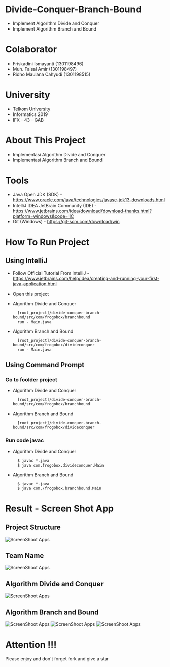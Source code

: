 # Divide-Conquer-Branch-Bound
- Implement Algorithm Divide and Conquer
- Implement Algorithm Branch and Bound

# Colaborator
- Friskadini Ismayanti (1301198496)
- Muh. Faisal Amir  (1301198497)
- Ridho Maulana Cahyudi  (1301198515)

# University
- Telkom University
- Informatics 2019
- IFX - 43 - GAB

# About This Project
- Implementasi Algorithm Divide and Conquer
- Implementasi Algorithm Branch and Bound

# Tools
- Java Open JDK (SDK) - https://www.oracle.com/java/technologies/javase-jdk13-downloads.html
- IntelliJ IDEA JetBrain Community (IDE) - https://www.jetbrains.com/idea/download/download-thanks.html?platform=windows&code=IIC
- Git (Windows) - https://git-scm.com/download/win

# How To Run Project
## Using IntelliJ
- Follow Official Tutorial From IntelliJ - https://www.jetbrains.com/help/idea/creating-and-running-your-first-java-application.html
- Open this project
- Algorithm Divide and Conquer

        [root_project]/divide-conquer-branch-bound/src/com/frogobox/branchbound
        run - Main.java


- Algorithm Branch and Bound

        [root_project]/divide-conquer-branch-bound/src/com/frogobox/divideconquer
        run - Main.java


## Using Command Prompt
### Go to foolder project
- Algorithm Divide and Conquer

        [root_project]/divide-conquer-branch-bound/src/com/frogobox/branchbound


- Algorithm Branch and Bound

        [root_project]/divide-conquer-branch-bound/src/com/frogobox/divideconquer

### Run code javac

- Algorithm Divide and Conquer

        $ javac *.java
        $ java com.frogobox.divideconquer.Main


- Algorithm Branch and Bound

        $ javac *.java
        $ java com./frogobox.branchbound.Main

# Result - Screen Shot App
## Project Structure
![ScreenShoot Apps](docs/image/ss_structure.jpg?raw=true)

## Team Name
![ScreenShoot Apps](docs/image/ss_team_name.png?raw=true)

## Algorithm Divide and Conquer
![ScreenShoot Apps](docs/image/ss_divide_conquer.png?raw=true)

## Algorithm Branch and Bound
![ScreenShoot Apps](docs/image/ss_branchbounch_1.png?raw=true)
![ScreenShoot Apps](docs/image/ss_branchbounch_2.png?raw=true)
![ScreenShoot Apps](docs/image/ss_branchbounch_3.png?raw=true)

# Attention !!!
Please enjoy and don't forget fork and give a star